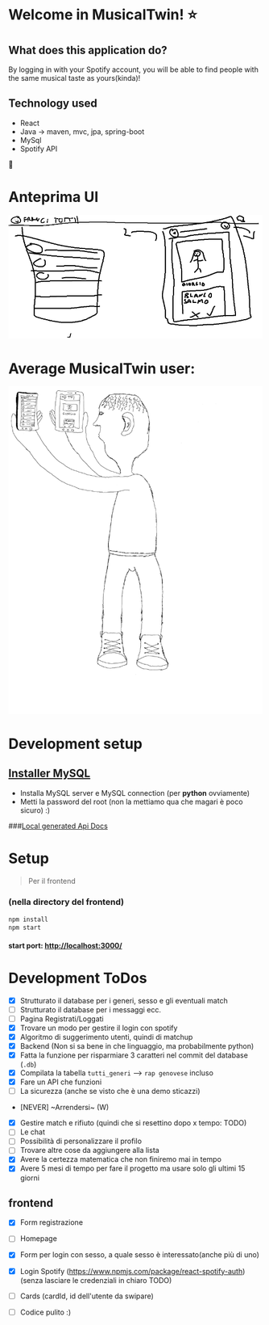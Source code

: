 # Welcome in MusicalTwin! :star:
## What does this application do?
By logging in with your Spotify account, you will be able to find people with the same musical taste as yours(kinda)!

## Technology used
- React
- Java -> maven, mvc, jpa, spring-boot
- MySql
- Spotify API

:stars:

# Anteprima UI
![Foto](https://github.com/musicalTwin/client/blob/master/STILEDEFINITIVO.png?raw=true)

# Average MusicalTwin user:
![Foto](https://github.com/musicalTwin/client/blob/master/giovanni.png?raw=true)



# Development setup

## [Installer MySQL](https://dev.mysql.com/get/Downloads/MySQLInstaller/mysql-installer-community-8.0.29.0.msi)

- Installa MySQL server e MySQL connection (per **python** ovviamente)
- Metti la password del root (non la mettiamo qua che magari è poco sicuro) :)

###[Local generated Api Docs](http://localhost:5000/swagger-ui/index.html)
# Setup

> Per il frontend
### (nella directory del frontend)
```
npm install
npm start
```
#### start port: [http://localhost:3000/](http://localhost:3000/) 

# Development ToDos

- [x] Strutturato il database per i generi, sesso e gli eventuali match
- [ ] Strutturato il database per i messaggi ecc.
- [ ] Pagina Registrati/Loggati
- [x] Trovare un modo per gestire il login con spotify
- [x] Algoritmo di suggerimento utenti, quindi di matchup
- [x] Backend (Non si sa bene in che linguaggio, ma probabilmente python)
- [x] Fatta la funzione per risparmiare 3 caratteri nel commit del database (`.db`)
- [x] Compilata la tabella `tutti_generi` --> `rap genovese` incluso
- [x] Fare un API che funzioni
- [ ] La sicurezza (anche se visto che è una demo sticazzi)
- [NEVER] ~Arrendersi~ (W)
- [x] Gestire match e rifiuto (quindi che si resettino dopo x tempo: TODO)
- [ ] Le chat
- [ ] Possibilità di personalizzare il profilo
- [ ] Trovare altre cose da aggiungere alla lista
- [x] Avere la certezza matematica che non finiremo mai in tempo
- [x] Avere 5 mesi di tempo per fare il progetto ma usare solo gli ultimi 15 giorni

## frontend
- [x] Form registrazione
- [ ] Homepage
- [x] Form per login con sesso, a quale sesso è interessato(anche più di uno)
- [x] Login Spotify (https://www.npmjs.com/package/react-spotify-auth) (senza lasciare le credenziali in chiaro TODO)
- [ ] Cards (cardId, id dell'utente da swipare)
- [ ] Codice pulito :)


